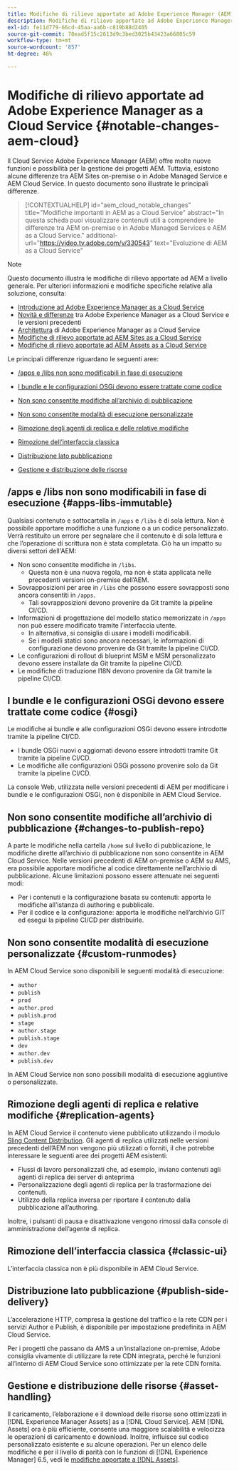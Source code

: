 ```yaml
---
title: Modifiche di rilievo apportate ad Adobe Experience Manager (AEM) as a Cloud Service
description: Modifiche di rilievo apportate ad Adobe Experience Manager (AEM) as a Cloud Service.
exl-id: fe11d779-66cd-45aa-aa6b-c819b88d2405
source-git-commit: 78ead5f15c2613d9c3bed3025b43423a66805c59
workflow-type: tm+mt
source-wordcount: '857'
ht-degree: 46%

---
```


# Modifiche di rilievo apportate ad Adobe Experience Manager as a Cloud Service {#notable-changes-aem-cloud}

Il Cloud Service Adobe Experience Manager (AEM) offre molte nuove funzioni e possibilità per la gestione dei progetti AEM. Tuttavia, esistono alcune differenze tra AEM Sites on-premise o in Adobe Managed Service e AEM Cloud Service. In questo documento sono illustrate le principali differenze.

>[!CONTEXTUALHELP]
>id="aem_cloud_notable_changes"
>title="Modifiche importanti in AEM as a Cloud Service"
>abstract="In questa scheda puoi visualizzare contenuti utili a comprendere le differenze tra AEM on-premise o in Adobe Managed Services e AEM as a Cloud Service."
>additional-url="https://video.tv.adobe.com/v/330543" text="Evoluzione di AEM as a Cloud Service"


>[!NOTE]
>Questo documento illustra le modifiche di rilievo apportate ad AEM a livello generale. Per ulteriori informazioni e modifiche specifiche relative alla soluzione, consulta:
>
>* [Introduzione ad Adobe Experience Manager as a Cloud Service](/help/overview/introduction.md)
>* [Novità e differenze](/help/overview/what-is-new-and-different.md) tra Adobe Experience Manager as a Cloud Service e le versioni precedenti
>* [Architettura](/help/overview/architecture.md) di Adobe Experience Manager as a Cloud Service
>* [Modifiche di rilievo apportate ad AEM Sites as a Cloud Service](/help/sites-cloud/sites-cloud-changes.md)
>* [Modifiche di rilievo apportate ad AEM Assets as a Cloud Service](/help/assets/assets-cloud-changes.md)

Le principali differenze riguardano le seguenti aree:

* [/apps e /libs non sono modificabili in fase di esecuzione](#apps-libs-immutable)

* [I bundle e le configurazioni OSGi devono essere trattate come codice](#osgi)

* [Non sono consentite modifiche all’archivio di pubblicazione](#changes-to-publish-repo)

* [Non sono consentite modalità di esecuzione personalizzate](#custom-runmodes)

* [Rimozione degli agenti di replica e delle relative modifiche](#replication-agents)

* [Rimozione dell’interfaccia classica](#classic-ui)

* [Distribuzione lato pubblicazione](#publish-side-delivery)

* [Gestione e distribuzione delle risorse](#asset-handling)

## /apps e /libs non sono modificabili in fase di esecuzione {#apps-libs-immutable}

Qualsiasi contenuto e sottocartella in `/apps` e `/libs` è di sola lettura. Non è possibile apportare modifiche a una funzione o a un codice personalizzato. Verrà restituito un errore per segnalare che il contenuto è di sola lettura e che l’operazione di scrittura non è stata completata. Ciò ha un impatto su diversi settori dell&#39;AEM:

* Non sono consentite modifiche in `/libs`.
   * Questa non è una nuova regola, ma non è stata applicata nelle precedenti versioni on-premise dell’AEM.
* Sovrapposizioni per aree in `/libs` che possono essere sovrapposti sono ancora consentiti in `/apps`.
   * Tali sovrapposizioni devono provenire da Git tramite la pipeline CI/CD.
* Informazioni di progettazione del modello statico memorizzate in `/apps` non può essere modificato tramite l’interfaccia utente.
   * In alternativa, si consiglia di usare i modelli modificabili.
   * Se i modelli statici sono ancora necessari, le informazioni di configurazione devono provenire da Git tramite la pipeline CI/CD.
* Le configurazioni di rollout di blueprint MSM e MSM personalizzato devono essere installate da Git tramite la pipeline CI/CD.
* Le modifiche di traduzione I18N devono provenire da Git tramite la pipeline CI/CD.

## I bundle e le configurazioni OSGi devono essere trattate come codice {#osgi}

Le modifiche ai bundle e alle configurazioni OSGi devono essere introdotte tramite la pipeline CI/CD.

* I bundle OSGi nuovi o aggiornati devono essere introdotti tramite Git tramite la pipeline CI/CD.
* Le modifiche alle configurazioni OSGi possono provenire solo da Git tramite la pipeline CI/CD.

La console Web, utilizzata nelle versioni precedenti di AEM per modificare i bundle e le configurazioni OSGi, non è disponibile in AEM Cloud Service. 

## Non sono consentite modifiche all’archivio di pubblicazione {#changes-to-publish-repo}

A parte le modifiche nella cartella `/home` sul livello di pubblicazione, le modifiche dirette all’archivio di pubblicazione non sono consentite in AEM Cloud Service. Nelle versioni precedenti di AEM on-premise o AEM su AMS, era possibile apportare modifiche al codice direttamente nell’archivio di pubblicazione. Alcune limitazioni possono essere attenuate nei seguenti modi:

* Per i contenuti e la configurazione basata su contenuti: apporta le modifiche all’istanza di authoring e pubblicale.
* Per il codice e la configurazione: apporta le modifiche nell’archivio GIT ed esegui la pipeline CI/CD per distribuirle.

## Non sono consentite modalità di esecuzione personalizzate {#custom-runmodes}

In AEM Cloud Service sono disponibili le seguenti modalità di esecuzione:

* `author`
* `publish`
* `prod`
* `author.prod`
* `publish.prod`
* `stage`
* `author.stage`
* `publish.stage`
* `dev`
* `author.dev`
* `publish.dev`

In AEM Cloud Service non sono possibili modalità di esecuzione aggiuntive o personalizzate.

## Rimozione degli agenti di replica e relative modifiche {#replication-agents}

In AEM Cloud Service il contenuto viene pubblicato utilizzando il modulo [Sling Content Distribution](https://sling.apache.org/documentation/bundles/content-distribution.html). Gli agenti di replica utilizzati nelle versioni precedenti dell’AEM non vengono più utilizzati o forniti, il che potrebbe interessare le seguenti aree dei progetti AEM esistenti:

* Flussi di lavoro personalizzati che, ad esempio, inviano contenuti agli agenti di replica dei server di anteprima
* Personalizzazione degli agenti di replica per la trasformazione dei contenuti.
* Utilizzo della replica inversa per riportare il contenuto dalla pubblicazione all’authoring.

Inoltre, i pulsanti di pausa e disattivazione vengono rimossi dalla console di amministrazione dell’agente di replica.

## Rimozione dell’interfaccia classica {#classic-ui}

L’interfaccia classica non è più disponibile in AEM Cloud Service.

## Distribuzione lato pubblicazione {#publish-side-delivery}

L’accelerazione HTTP, compresa la gestione del traffico e la rete CDN per i servizi Author e Publish, è disponibile per impostazione predefinita in AEM Cloud Service.

Per i progetti che passano da AMS a un’installazione on-premise, Adobe consiglia vivamente di utilizzare la rete CDN integrata, perché le funzioni all’interno di AEM Cloud Service sono ottimizzate per la rete CDN fornita.

## Gestione e distribuzione delle risorse {#asset-handling}

Il caricamento, l’elaborazione e il download delle risorse sono ottimizzati in [!DNL Experience Manager Assets] as a [!DNL Cloud Service]. AEM [!DNL Assets] ora è più efficiente, consente una maggiore scalabilità e velocizza le operazioni di caricamento e download. Inoltre, influisce sul codice personalizzato esistente e su alcune operazioni. Per un elenco delle modifiche e per il livello di parità con le funzioni di [!DNL Experience Manager] 6.5, vedi le [modifiche apportate a [!DNL Assets]](/help/assets/assets-cloud-changes.md).
